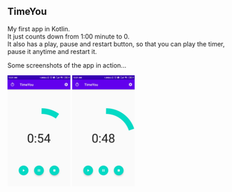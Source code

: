 ## TimeYou  
My first app in Kotlin.  
It just counts down from 1:00 minute to 0.  
It also has a play, pause and restart button, so that you can play the timer, pause it anytime and restart it.

Some screenshots of the app in action...    
<p float="left">
  <img src="screenshots/Screenshot_2020-06-05-00-21-33-445_com.example.timeyou.jpg" height=250px>
  <img src="screenshots/Screenshot_2020-06-05-00-21-43-537_com.example.timeyou.jpg" height=250px>
</p>


